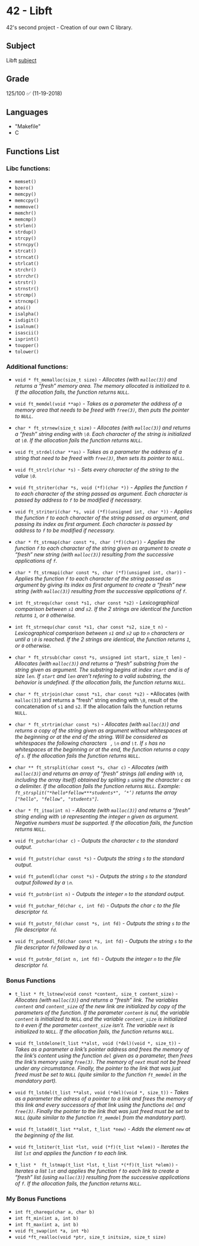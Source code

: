 # 42 - Libft
42's second project - Creation of our own C library.
## Subject
Libft [subject](https://github.com/bclaudios/42-Libft/blob/master/libft.en.pdf)
## Grade
125/100 ✅ (11-19-2018)
## Languages
- "Makefile"
- C
## Functions List
### Libc functions:
- `memset()`
- `bzero()`
- `memcpy()`
- `memccpy()`
- `memmove()`
- `memchr()`
- `memcmp()`
- `strlen()`
- `strdup()`
- `strcpy()`
- `strncpy()`
- `strcat()`
- `strncat()`
- `strlcat()`
- `strchr()`
- `strrchr()`
- `strstr()`
- `strnstr()`
- `strcmp()`
- `strncmp()`
- `atoi()`
- `isalpha()`
- `isdigit()`
- `isalnum()`
- `isascii()`
- `isprint()`
- `toupper()`
- `tolower()`
### Additional functions:
- `void * ft_memalloc(size_t size)` - *Allocates (with `malloc(3)`) and returns a “fresh” memory area. The memory allocated is initialized to `0`. If the allocation fails, the function returns `NULL`.*

- `void ft_memdel(void **ap)` - *Takes as a parameter the address of a memory area that needs to be freed with `free(3)`, then puts the pointer to `NULL`.*

- `char * ft_strnew(size_t size)` - *Allocates (with `malloc(3)`) and returns a “fresh” string ending with `\0`. Each character of the string is initialized at `\0`. If the allocation fails the function returns `NULL`.*

- `void ft_strdel(char **as)` - *Takes as a parameter the address of a string that need to be freed with `free(3)`, then sets its pointer to `NULL`.*

- `void ft_strclr(char *s)` - *Sets every character of the string to the value `\0`.*

- `void ft_striter(char *s, void (*f)(char *))` - *Applies the function `f` to each character of the string passed as argument. Each character is passed by address to `f` to be modified if necessary.*

- `void ft_striteri(char *s, void (*f)(unsigned int, char *))` - *Applies the function `f` to each character of the string passed as argument, and passing its index as first argument. Each character is passed by address to `f` to be modified if necessary.*

- `char * ft_strmap(char const *s, char (*f)(char))` - *Applies the function `f` to each character of the string given as argument to create a “fresh” new string (with `malloc(3)`) resulting from the successive applications of `f`.*

- `char * ft_strmapi(char const *s, char (*f)(unsigned int, char))` - *Applies the function `f` to each character of the string passed as argument by giving its index as first argument to create a “fresh” new string (with `malloc(3)`) resulting from the successive applications of `f`.*

- `int ft_strequ(char const *s1, char const *s2)` - *Lexicographical comparison between `s1` and `s2`.  If the 2 strings are identical the function returns `1`, or `0` otherwise.*

- `int ft_strnequ(char const *s1, char const *s2, size_t n)` - *Lexicographical comparison between `s1` and `s2` up to `n` characters or until a `\0` is reached. If the 2 strings are identical, the function returns `1`, or `0` otherwise.*

- `char * ft_strsub(char const *s, unsigned int start, size_t len)` - *Allocates (with `malloc(3)`) and returns a “fresh” substring from the string given as argument. The substring begins at index `start` and is of size `len`. If `start` and `len` aren’t refering to a valid substring, the behavior is undefined. If the allocation fails, the function returns `NULL`.*

- `char * ft_strjoin(char const *s1, char const *s2)` - *Allocates (with `malloc(3)`) and returns a “fresh” string ending with `\0`, result of the concatenation of `s1` and `s2`. If the allocation fails the function returns `NULL`.

- `char * ft_strtrim(char const *s)` - *Allocates (with `malloc(3)`) and returns a copy of the string given as argument without whitespaces at the beginning or at the end of the string. Will be considered as whitespaces the following characters ` `, `\n` and `\t`. If `s` has no whitespaces at the beginning or at the end, the function returns a copy of `s`. If the allocation fails the function returns `NULL`.*

- `char ** ft_strsplit(char const *s, char c)` - *Allocates (with `malloc(3)`) and returns an array of “fresh” strings (all ending with `\0`, including the array itself) obtained by spliting `s` using the character `c` as a delimiter. If the allocation fails the function returns `NULL`. Example: `ft_strsplit("*hello*fellow***students*", ’*’)` returns the array `["hello", "fellow", "students"]`.*

- `char * ft_itoa(int n)` - *Allocate (with `malloc(3)`) and returns a “fresh” string ending with `\0` representing the integer `n` given as argument. Negative numbers must be supported. If the allocation fails, the function returns `NULL`.*

- `void ft_putchar(char c)` - *Outputs the character `c` to the standard output.*

- `void ft_putstr(char const *s)` - *Outputs the string `s` to the standard output.*

- `void ft_putendl(char const *s)` - *Outputs the string `s` to the standard output followed by a `\n`.*

- `void ft_putnbr(int n)` - *Outputs the integer `n` to the standard output.*

- `void ft_putchar_fd(char c, int fd)` - *Outputs the char `c` to the file descriptor `fd`.*

- `void ft_putstr_fd(char const *s, int fd)` - *Outputs the string `s` to the file descriptor `fd`.*

- `void ft_putendl_fd(char const *s, int fd)` - *Outputs the string `s` to the file descriptor `fd` followed by a `\n`.*

- `void ft_putnbr_fd(int n, int fd)` - *Outputs the integer `n` to the file descriptor `fd`.*

### Bonus Functions
- `t_list * ft_lstnew(void const *content, size_t content_size)` - *Allocates (with `malloc(3)`) and returns a “fresh” link. The variables `content` and `content_size` of the new link are initialized by copy of the parameters of the function. If the parameter `content` is nul, the variable `content` is initialized to `NULL` and the variable `content_size` is initialized to `0` even if the parameter `content_size` isn’t.  The variable `next` is initialized to `NULL`. If the allocation fails, the function returns `NULL`.*

- `void ft_lstdelone(t_list **alst, void (*del)(void *, size_t))` - *Takes as a parameter a link’s pointer address and frees the memory of the link’s content using the function `del` given as a parameter, then frees the link’s memory using `free(3)`. The memory of `next` must not be freed under any circumstance. Finally, the pointer to the link that was just freed must be set to `NULL` (quite similar to the function `ft_memdel` in the mandatory part).*

- `void ft_lstdel(t_list **alst, void (*del)(void *, size_t))` - *Takes as a parameter the adress of a pointer to a link and frees the memory of this link and every successors of that link using the functions `del` and `free(3)`. Finally the pointer to the link that was just freed must be set to `NULL` (quite similar to the function `ft_memdel` from the mandatory part).*

- `void ft_lstadd(t_list **alst, t_list *new)` - *Adds the element `new` at the beginning of the list.*

- `void ft_lstiter(t_list *lst, void (*f)(t_list *elem))` - *Iterates the list `lst` and applies the function `f` to each link.*

- `t_list *  ft_lstmap(t_list *lst, t_list *(*f)(t_list *elem))` - *Iterates a list `lst` and applies the function `f` to each link to create a “fresh” list (using `malloc(3)`) resulting from the successive applications of `f`. If the allocation fails, the function returns `NULL`.*

### My Bonus Functions
- `int ft_charequ(char a, char b)`
- `int ft_min(int a, int b)`
- `int ft_max(int a, int b)`
- `void	ft_swap(int *a, int *b)`
- `void	*ft_realloc(void *ptr, size_t initsize, size_t size)`
